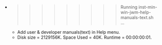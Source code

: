 * >>>>>>>>> Running inst-min-win-jwm-help-manuals-text.sh ...
  * Add user & developer manuals(text) in Help menu.
  * Disk size = 2129156K. Space Used = 40K. Runtime = 00:00:00:01.
